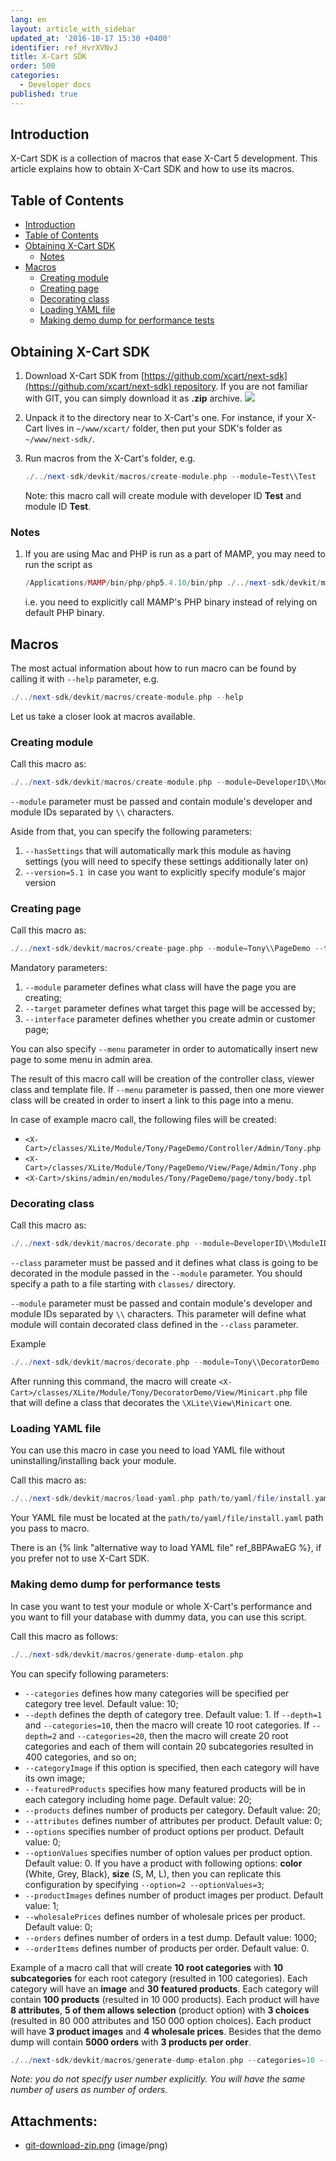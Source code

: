 ```yaml
---
lang: en
layout: article_with_sidebar
updated_at: '2016-10-17 15:30 +0400'
identifier: ref_HvrXVNvJ
title: X-Cart SDK
order: 500
categories:
  - Developer docs
published: true
---
```



## Introduction

X-Cart SDK is a collection of macros that ease X-Cart 5 development. This article explains how to obtain X-Cart SDK and how to use its macros.

## Table of Contents

*   [Introduction](#introduction)
*   [Table of Contents](#table-of-contents)
*   [Obtaining X-Cart SDK](#obtaining-x-cart-sdk)
    *   [Notes](#notes)
*   [Macros](#macros)
    *   [Creating module](#creating-module)
    *   [Creating page](#creating-page)
    *   [Decorating class](#decorating-class)
    *   [Loading YAML file](#loading-yaml-file)
    *   [Making demo dump for performance tests](#making-demo-dump-for-performance-tests)

## Obtaining X-Cart SDK

1.  Download X-Cart SDK from [https://github.com/xcart/next-sdk](https://github.com/xcart/next-sdk) repository. If you are not familiar with GIT, you can simply download it as **.zip** archive.
    ![]({{site.baseurl}}/attachments/7864338/7995398.png)
2.  Unpack it to the directory near to X-Cart's one. For instance, if your X-Cart lives in `~/www/xcart/` folder, then put your SDK's folder as `~/www/next-sdk/`.
3.  Run macros from the X-Cart's folder, e.g. 

    ```php
    ./../next-sdk/devkit/macros/create-module.php --module=Test\\Test
    ```

    Note: this macro call will create module with developer ID **Test** and module ID **Test**.

### Notes

1.  If you are using Mac and PHP is run as a part of MAMP, you may need to run the script as 

    ```php
    /Applications/MAMP/bin/php/php5.4.10/bin/php ./../next-sdk/devkit/macros/load-yaml.php path/to/yaml/file/install.yaml
    ```

    i.e. you need to explicitly call MAMP's PHP binary instead of relying on default PHP binary.

## Macros

The most actual information about how to run macro can be found by calling it with `--help` parameter, e.g.

```php
./../next-sdk/devkit/macros/create-module.php --help
```

Let us take a closer look at macros available.

### Creating module

Call this macro as:

```php
./../next-sdk/devkit/macros/create-module.php --module=DeveloperID\\ModuleID
```

`--module` parameter must be passed and contain module's developer and module IDs separated by `\\` characters.

Aside from that, you can specify the following parameters:

1.  `--hasSettings` that will automatically mark this module as having settings (you will need to specify these settings additionally later on)
2.  `--version=5.1 `in case you want to explicitly specify module's major version

### Creating page

Call this macro as: 

```php
./../next-sdk/devkit/macros/create-page.php --module=Tony\\PageDemo --target=tony --interface=admin
```

Mandatory parameters:

1.  `--module` parameter defines what class will have the page you are creating;
2.  `--target` parameter defines what target this page will be accessed by;
3.  `--interface` parameter defines whether you create admin or customer page;

You can also specify `--menu` parameter in order to automatically insert new page to some menu in admin area.

The result of this macro call will be creation of the controller class, viewer class and template file. If `--menu` parameter is passed, then one more viewer class will be created in order to insert a link to this page into a menu.

In case of example macro call, the following files will be created:

*   `<X-Cart>/classes/XLite/Module/Tony/PageDemo/Controller/Admin/Tony.php`
*   `<X-Cart>/classes/XLite/Module/Tony/PageDemo/View/Page/Admin/Tony.php`
*   `<X-Cart>/skins/admin/en/modules/Tony/PageDemo/page/tony/body.tpl`

### Decorating class

Call this macro as:

```php
./../next-sdk/devkit/macros/decorate.php --module=DeveloperID\\ModuleID --class=classes/XLite/Path/To/File.php
```

`--class` parameter must be passed and it defines what class is going to be decorated in the module passed in the `--module` parameter. You should specify a path to a file starting with `classes/` directory.

`--module` parameter must be passed and contain module's developer and module IDs separated by `\\` characters. This parameter will define what module will contain decorated class defined in the `--class` parameter.

Example 

```php
./../next-sdk/devkit/macros/decorate.php --module=Tony\\DecoratorDemo --class=classes/XLite/View/Minicart.php
```

After running this command, the macro will create `<X-Cart>/classes/XLite/Module/Tony/DecoratorDemo/View/Minicart.php` file that will define a class that decorates the `\XLite\View\Minicart` one.

### Loading YAML file

You can use this macro in case you need to load YAML file without uninstalling/installing back your module.

Call this macro as:

```php
./../next-sdk/devkit/macros/load-yaml.php path/to/yaml/file/install.yaml
```

Your YAML file must be located at the `path/to/yaml/file/install.yaml` path you pass to macro.

There is an {% link "alternative way to load YAML file" ref_8BPAwaEG %}, if you prefer not to use X-Cart SDK.

### Making demo dump for performance tests

In case you want to test your module or whole X-Cart's performance and you want to fill your database with dummy data, you can use this script. 

Call this macro as follows:

```php
./../next-sdk/devkit/macros/generate-dump-etalon.php
```

You can specify following parameters:

*   `--categories` defines how many categories will be specified per category tree level. Default value: 10;
*   `--depth` defines the depth of category tree. Default value: 1\. If `--depth=1` and `--categories=10`, then the macro will create 10 root categories. If `--depth=2` and `--categories=20`, then the macro will create 20 root categories and each of them will contain 20 subcategories resulted in 400 categories, and so on;
*   `--categoryImage` if this option is specified, then each category will have its own image;
*   `--featuredProducts` specifies how many featured products will be in each category including home page. Default value: 20;
*   `--products` defines number of products per category. Default value: 20;
*   `--attributes` defines number of attributes per product. Default value: 0;
*   `--options` specifies number of product options per product. Default value: 0;
*   `--optionValues` specifies number of option values per product option. Default value: 0\. If you have a product with following options: **color** (White, Grey, Black), **size** (S, M, L), then you can replicate this configuration by specifying `--option=2 --optionValues=3`;
*   `--productImages` defines number of product images per product. Default value: 1;
*   `--wholesalePrices` defines number of wholesale prices per product. Default value: 0;
*   `--orders` defines number of orders in a test dump. Default value: 1000;
*   `--orderItems` defines number of products per order. Default value: 0.

Example of a macro call that will create **10 root categories** with **10 subcategories** for each root category (resulted in 100 categories). Each category will have an **image** and **30 featured products**. Each category will contain **100 products** (resulted in 10 000 products). Each product will have **8 attributes**, **5 of them allows selection** (product option) with **3 choices** (resulted in 80 000 attributes and 150 000 option choices). Each product will have **3 product images** and **4 wholesale prices**. Besides that the demo dump will contain **5000 orders** with **3 products per order**.

```php
./../next-sdk/devkit/macros/generate-dump-etalon.php --categories=10 --depth=2 --categoryImage -featuredProducts=30 --products=100 --attributes=8 --options=5 --optionValues=3 --productImages=3 --wholesalePrices=4 --orders=5000 --orderItems=3
```

_Note: you do not specify user number explicitly. You will have the same number of users as number of orders._

## Attachments:

* [git-download-zip.png]({{site.baseurl}}/attachments/7864338/7995398.png) (image/png)
